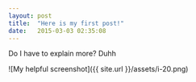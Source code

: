 ```yaml
---
layout: post
title:  "Here is my first post!"
date:   2015-03-03 02:35:08
---
```


Do I have to explain more? Duhh

![My helpful screenshot]({{ site.url }}/assets/i-20.png)
